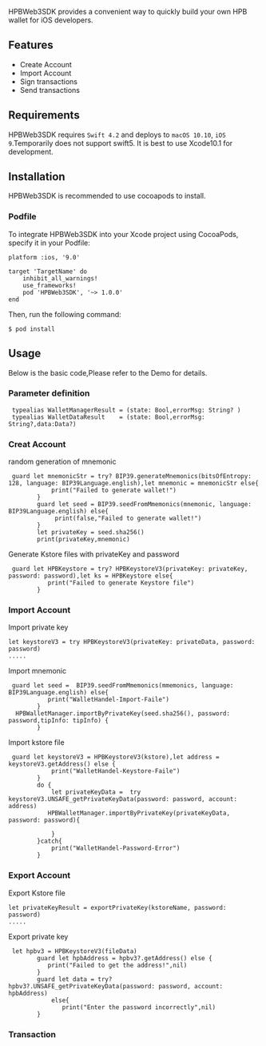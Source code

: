 HPBWeb3SDK provides a convenient way to quickly build your own HPB wallet for iOS developers.

##  Features

* Create Account
* Import Account
* Sign transactions
* Send transactions


## Requirements

HPBWeb3SDK requires `Swift 4.2` and deploys to `macOS 10.10`, `iOS 9`.Temporarily does not support swift5. It is best to use Xcode10.1 for development.

## Installation

HPBWeb3SDK is recommended to use cocoapods to install.

### Podfile
To integrate HPBWeb3SDK into your Xcode project using CocoaPods, specify it in your Podfile:

```
platform :ios, '9.0'

target 'TargetName' do
    inhibit_all_warnings!
    use_frameworks!
    pod 'HPBWeb3SDK', '~> 1.0.0'
end

```

Then, run the following command:

```
$ pod install
```

## Usage

Below is the basic code,Please refer to the Demo for details.

### Parameter definition

```
 typealias WalletManagerResult = (state: Bool,errorMsg: String? )
 typealias WalletDataResult    = (state: Bool,errorMsg: String?,data:Data?)

```

### Creat Account

random generation of mnemonic

```
 guard let mnemonicStr = try? BIP39.generateMnemonics(bitsOfEntropy: 128, language: BIP39Language.english),let mnemonic = mnemonicStr else{
            print("Failed to generate wallet!")
        }
        guard let seed = BIP39.seedFromMmemonics(mnemonic, language: BIP39Language.english) else{
             print(false,"Failed to generate wallet!")
        }
        let privateKey = seed.sha256()
        print(privateKey,mnemonic)
```

Generate Kstore files with privateKey and password 

```
 guard let HPBKeystore = try? HPBKeystoreV3(privateKey: privateKey, password: password),let ks = HPBKeystore else{
           print("Failed to generate Keystore file")
        }

```

### Import Account 

Import private key

```
let keystoreV3 = try HPBKeystoreV3(privateKey: privateData, password: password)
.....

```


Import mnemonic

```
 guard let seed =  BIP39.seedFromMmemonics(mmemonics, language: BIP39Language.english) else{
           print("WalletHandel-Import-Faile")
        }
  HPBWalletManager.importByPrivateKey(seed.sha256(), password: password,tipInfo: tipInfo) {
        }

```

Import kstore file

```
 guard let keystoreV3 = HPBKeystoreV3(kstore),let address = keystoreV3.getAddress() else {
            print("WalletHandel-Keystore-Faile")
        }
        do {
            let privateKeyData =  try keystoreV3.UNSAFE_getPrivateKeyData(password: password, account: address)
           HPBWalletManager.importByPrivateKey(privateKeyData, password: password){
           
            }
        }catch{
            print("WalletHandel-Password-Error")
        }

```

### Export Account 

Export Kstore file

```
let privateKeyResult = exportPrivateKey(kstoreName, password: password)
.....

```

Export private key

```
 let hpbv3 = HPBKeystoreV3(fileData)
        guard let hpbAddress = hpbv3?.getAddress() else {
           print("Failed to get the address!",nil)
        }
        guard let data = try? hpbv3?.UNSAFE_getPrivateKeyData(password: password, account: hpbAddress)
            else{
               print("Enter the password incorrectly",nil)
        }

```

### Transaction
